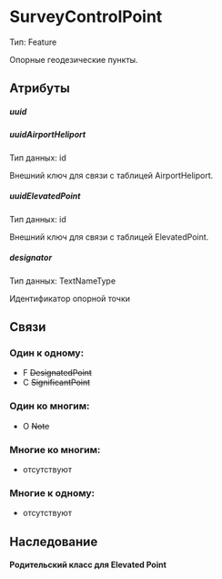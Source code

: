 SurveyControlPoint
====
Тип: Feature

Опорные геодезические пункты.

## Атрибуты

##### uuid

##### uuidAirportHeliport
Тип данных: id

Внешний ключ для связи с таблицей AirportHeliport.

##### uuidElevatedPoint
Тип данных: id

Внешний ключ для связи с таблицей ElevatedPoint.

##### designator
Тип данных: TextNameType

Идентификатор опорной точки


## Связи

### Один к одному:

- F ~~DesignatedPoint~~
- C ~~SignificantPoint~~

### Один ко многим:

- O ~~Note~~

### Многие ко многим:

- отсутствуют

### Многие к одному:

- отсутствуют


## Наследование

#### Родительский класс для Elevated Point